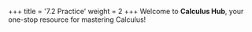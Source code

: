 +++
title = '7.2 Practice'
weight = 2
+++
Welcome to **Calculus Hub**, your one-stop resource for mastering Calculus!

